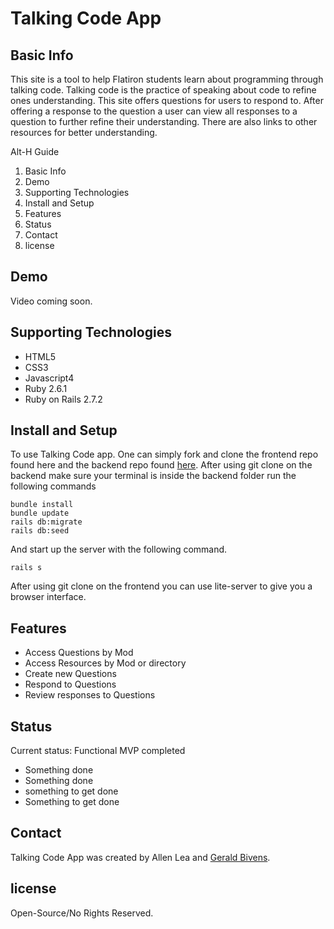 # Talking Code App

## Basic Info
  This site is a tool to help Flatiron students learn about programming through talking code. Talking code is the practice of speaking about code to refine ones understanding. This site offers questions for users to respond to. After offering a response to the question a user can view all responses to a question to further refine their understanding. There are also links to other resources for better understanding.

Alt-H Guide 
  1.  Basic Info
  2.  Demo
  3.  Supporting Technologies
  4.  Install and Setup
  5.  Features
  6.  Status
  7.  Contact
  8.  license

## Demo 
  Video coming soon.

## Supporting Technologies
  * HTML5
  * CSS3
  * Javascript4
  * Ruby 2.6.1
  * Ruby on Rails 2.7.2

## Install and Setup
  
  To use Talking Code app. One can simply fork and clone the frontend repo found here and the backend repo found 
  <a href="https://github.com/Allen70/talking-code-app-backend">here</a>.
  After using git clone on the backend make sure your terminal is inside the backend folder run the following commands
  
  ```
  bundle install 
  bundle update
  rails db:migrate
  rails db:seed
  ```
  And start up the server with the following command.
  ```
  rails s
  ```
  After using git clone on the frontend you can use lite-server to give you a browser interface. 
  
## Features

  - Access Questions by Mod
  - Access Resources by Mod or directory
  - Create new Questions 
  - Respond to Questions
  - Review responses to Questions
  
## Status

  Current status:  Functional MVP completed
  
  * Something done
  * Something done
  * something to get done
  * Something to get done
  
## Contact
  Talking Code App was created by Allen Lea and [Gerald Bivens](https://www.linkedin.com/in/gerald-bivens/).


## license

  Open-Source/No Rights Reserved.
